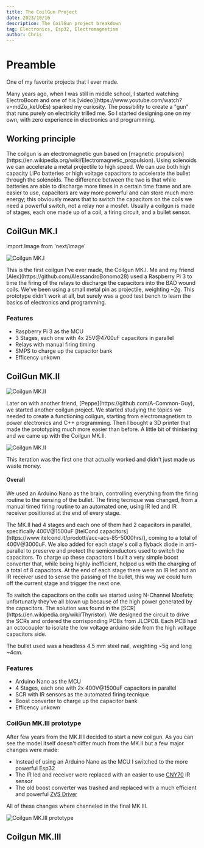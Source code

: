 ```yaml
---
title: The CoilGun Project
date: 2023/10/16
description: The CoilGun project breakdown
tag: Electronics, Esp32, Electromagnetism
author: Chris
---
```


# Preamble

<p>One of my favorite projects that I ever made.</p>
<p>Many years ago, when I was still in middle school, I started watching ElectroBoom and one of his [video](https://www.youtube.com/watch?v=mdZo_keUoEs) sparked my curiosity.
The possibility to create a "gun" that runs purely on electricity trilled me. So I started designing one on my own, with zero experience in electronics and programming.</p>

## Working principle
<p>The coilgun is an electromagnetic gun based on [magnetic propulsion](https://en.wikipedia.org/wiki/Electromagnetic_propulsion). Using solenoids we can accelerate a metal projectile to high speed. We can use both high capacity LiPo batteries or high voltage capacitors to accelerate the bullet through the solenoids. The difference between the two is that while batteries are able to discharge more times in a certain time frame and are easier to use, capacitors are way more powerful and can store much more energy; this obviously means that to switch the capacitors on the coils we need a powerful switch, not a relay nor a mosfet. Usually a coilgun is made of stages, each one made up of a coil, a firing circuit, and a bullet sensor.</p>

## CoilGun MK.I

import Image from 'next/image'

<Image
  src="/images/Coilgun_MK1.png"
  alt="Coilgun MK.I"
  width={1125}
  height={750}
  priority
  className="next-image"
/>
<p>This is the first coilgun I've ever made, the Coilgun MK.I. Me and my friend [Alex](https://github.com/AlessandroBonomo28) used a Raspberry Pi 3 to time the firing of the relays to discharge the capacitors into the BAD wound coils. We've been using a small metal pin as projectile, weighting ~2g. This prototype didn't work at all, but surely was a good test bench to learn the basics of electronics and programming.</p>

### Features
- Raspberry Pi 3 as the MCU
- 3 Stages, each one with 4x 25V@4700uF capacitors in parallel
- Relays with manual firing timing
- SMPS to charge up the capacitor bank
- Efficency unkown

## CoilGun MK.II

<Image
  src="/images/Coilgun_MK2.png"
  alt="Coilgun MK.II"
  width={1125}
  height={750}
  priority
  className="next-image"
/>
<p>Later on with another friend, [Peppe](https://github.com/A-Common-Guy), we started another coilgun project. We started studying the topics we needed to create a functioning coilgun, starting from electromagnetism to power electronics and C++ programming. Then I bought a 3D printer that made the prototyping much more easier than before. A little bit of thinkering and we came up with the Coilgun MK.II. </p>

<Image
  src="/images/Coilgun_MK2_2.png"
  alt="Coilgun MK.II"
  width={1125}
  height={750}
  priority
  className="next-image"
/>
<p>This iteration was the first one that actually worked and didn't just made us waste money.</p>

#### Overall
<p>We used an Arduino Nano as the brain, controlling everything from the firing routine to the sensing of the bullet. The firing tecnique was changed, from a manual timed firing routine to an automated one, using IR led and IR receiver positioned at the end of every stage.</p>

<p>The MK.II had 4 stages and each one of them had 2 capacitors in parallel, specifically 400V@1500uF [ItelCond capacitors](https://www.itelcond.it/prodotti/acc-acs-85-5000hrs/), coming to a total of 400V@3000uF. We also added for each stage's coil a flyback diode in anti-parallel to preserve and protect the semiconductors used to switch the capacitors. To charge up these capacitors I built a very simple boost converter that, while being highly inefficient, helped us with the charging of a total of 8 capacitors. At the end of each stage there were an IR led and an IR receiver used to sense the passing of the bullet, this way we could turn off the current stage and trigger the next one.</p>

<p>To switch the capacitors on the coils we started using N-Channel Mosfets; unfortunatly they've all blown up because of the high power generated by the capacitors. The solution was found in the [SCR](https://en.wikipedia.org/wiki/Thyristor). We designed the circuit to drive the SCRs and ordered the corrisponding PCBs from JLCPCB. Each PCB had an octocoupler to isolate the low voltage arduino side from the high voltage capacitors side.</p>

<p>The bullet used was a headless 4.5 mm steel nail, weighting ~5g and long ~4cm.</p>

### Features
- Arduino Nano as the MCU
- 4 Stages, each one with 2x 400V@1500uF capacitors in parallel
- SCR with IR sensors as the automated firing tecnique
- Boost converter to charge up the capacitor bank
- Efficency unkown

### CoilGun MK.III prototype
<p>After few years from the MK.II I decided to start a new coilgun. As you can see the model itself doesn't differ much from the MK.II but a few major changes were made:</p>

- Instead of using an Arduino Nano as the MCU I switched to the more powerful Esp32
- The IR led and receiver were replaced with an easier to use [CNY70](https://www2.mouser.com/ProductDetail/Vishay-Semiconductors/CNY70?qs=%2Fjqivxn91cdreAm7vR28%252BA%3D%3D) IR sensor
- The old boost converter was trashed and replaced with a much efficient and powerful [ZVS Driver]()

<p>All of these changes where channeled in the final MK.III.</p>

<Image
  src="/images/Coilgun_MK3_Prototype.png"
  alt="Coilgun MK.III prototype"
  width={1125}
  height={750}
  priority
  className="next-image"
/>

## Coilgun MK.III